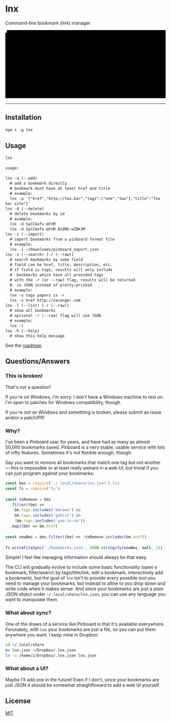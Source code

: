 # lnx

Command-line bookmark (link) manager

![screenshot](/screenshot.gif?raw=true)

--------

## Installation

`npm i -g lnx`

## Usage

```
lnx

usage:

lnx -a (--add)
  # add a bookmark directly
  # bookmark must have at least href and title
  # example:
  lnx -a '{"href","http://foo.bar","tags":["one","two"],"title":"foo bar site"}'
lnx -d (--delete)
  # delete bookmarks by id
  # example:
  lnx -d SyCCkefv-mFnM
  lnx -d SyCCkefv-mFnM B1dNU-wZQK3M
lnx -i (--import)
  # import bookmarks from a pinboard format file
  # example:
  lnx -i ~/Downloads/pinboard_export.json
lnx -s (--search) [-r (--raw)]
  # search bookmarks by some field
  # field can be href, title, description, etc.
  # if field is tags, results will only include
  #  bookmarks which have all provided tags
  # with the -r (or --raw) flag, results will be returned
  #  in JSON instead of pretty-printed
  # example:
  lnx -s tags papers cs -r
  lnx -s href http://zacanger.com
lnx -l (--list) [-r (--raw)]
  # show all bookmarks
  # optional -r (--raw) flag will use JSON
  # example:
  lnx -l
lnx -h (--help)
  # show this help message
```

See the [roadmap](./todo.md).

## Questions/Answers

### This is broken!

That's not a question!

If you're on Windows, I'm sorry. I don't have a Windows machine to test on. I'm
open to patches for Windows compatibility, though.

If you're _not_ on Windows and something is broken, please submit an issue
and/or a patch/PR!

### Why?

I've been a Pinboard user for years, and have had as many as almost 50,000
bookmarks saved. Pinboard is a very stable, usable service with lots of nifty
features. Sometimes it's not flexible enough, though.

Say you want to remove all bookmarks that match one tag but not another &mdash;
this is impossible or at least really awkard in a web UI, but trivial if you can
just program against your bookmarks:

```javascript
const bms = require('./.local/share/lnx.json').lnx
const fs = require('fs')

const toRemove = bms
  .filter((bm) =>
    bm.tags.includes('kdrama') &&
    bm.tags.includes('goblin') &&
    !bm.tags.includes('yoo-in-na'))
  .map((bm) => bm.href)

const newBms = bms.filter((bm) => !toRemove.includes(bm.href))

fs.writeFileSync('./bookmarks.json', JSON.stringify(newBms, null, 2))
```

Simple! I feel like managing information should always be that easy.

The CLI will gradually evolve to include some basic functionality (open a
bookmark, filter/search by tags/title/link, edit a bookmark, interactively add a
bookmark), but the goal of `lnx` isn't to provide every possible tool you need
to manage your bookmarks, but instead to allow to you drop down and write code
when it makes sense. And since your bookmarks are just a plain JSON object under
`~/.local/share/lnx.json`, you can use any language you want to manipulate them.

### What about sync?

One of the draws of a service like Pinboard is that it's available everywhere.
Forunately, with `lnx` your bookmarks are just a file, so you can put them
anywhere you want. I keep mine in Dropbox:

```sh
cd ~/.local/share
mv lnx.json ~/Dropbox/.lnx.json
ln -s /home/z/Dropbox/.lnx.json lnx.json
```

### What about a UI?

Maybe I'll add one in the future! Even if I don't, since your bookmarks are just
JSON it should be somewhat straightfoward to add a web UI yourself.

## License

[MIT](./LICENSE.md)
